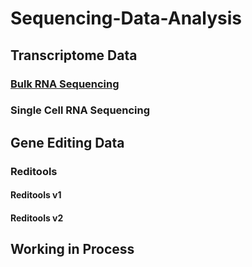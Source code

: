 # Sequencing-Data-Analysis

## Transcriptome Data
### [Bulk RNA Sequencing](https://github.com/yujie123-1/Sequencing-Data-Analysis/blob/main/Bulk%20RNA%20Sequencing)
### Single Cell RNA Sequencing



## Gene Editing Data 
### Reditools
#### Reditools v1
#### Reditools v2


## Working in Process
